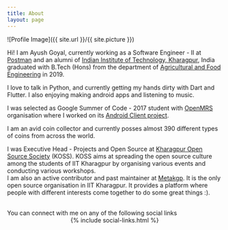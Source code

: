 ```yaml
---
title: About
layout: page
---
```

![Profile Image]({{ site.url }}/{{ site.picture }})

<p>Hi! I am Ayush Goyal, currently working as a Software Engineer - II at <a href='https://www.postman.com' target="_blank">Postman</a> and an alumni of <a target="_blank" href="https://www.iitkgp.ac.in">Indian Institute of Technology, Kharagpur</a>, India graduated with B.Tech (Hons) from the department of <a target="_blank" href="https://www.agri.iitkgp.ernet.in">Agricultural and Food Engineering</a> in 2019.</p>

<p>I love to talk in Python, and currently getting my hands dirty with Dart and Flutter. I also enjoying making android apps and listening to music.</p>

<p>I was selected as <bold>Google Summer of Code - 2017</bold> student with <a target="_blank" href="https://openmrs.org">OpenMRS</a> organisation where I worked on its <a href="https://summerofcode.withgoogle.com/projects/#4561348015947776" target="_blank">Android Client project</a>.</p>

<p>I am an avid coin collector and currently posses almost 390 different types of coins from across the world. </p>

<p>I was Executive Head - Projects and Open Source at <a href="https://kossiitkgp.in" target="_blank">Kharagpur Open Source Society</a> (KOSS). KOSS aims at spreading the open source culture among the students of IIT Kharagpur by organising various events and conducting various workshops. <br>
I am also an active contributor and past maintainer at <a href="https://metakgp.github.io" target="_blank">Metakgp</a>. It is the only open source organisation in IIT Kharagpur. It provides a platform where people with different interests come together to do some great things :). 
</p>
<br>You can connect with me on any of the following social links<br>
<center>{% include social-links.html %}</center>
<!-- <h2>Skills</h2>

<ul class="skill-list">
	<li>HTML - Jade - Haml - Erb</li>
	<li>Responsive (Mobile First)</li>
	<li>CSS (Stylus, Sass, Less)</li>
	<li>Css Frameworks (Bootstrap, Foundation)</li>
	<li>Javascript (Design Patterns, Testes)</li>
	<li>NodeJS</li>
	<li>AngularJS - ReactJS</li>
	<li>Grunt - Gulp - Yeoman</li>
	<li>Git</li>
	<li>PHP</li>
	<li>Python</li>
	<li>MySQL - MongoDB</li>
	<li>Scrum and Kanban</li>
	<li>TDD e Continuous Integration</li>
</ul>

<h2>Projects</h2>

<ul>
	<li><a href="https://github.com/">Lorem Lorem</a></li>
	<li><a href="https://github.com/">Ipsum Dolor</a></li>
	<li><a href="https://github.com/">Dolor Lorem</a></li>
</ul> -->
